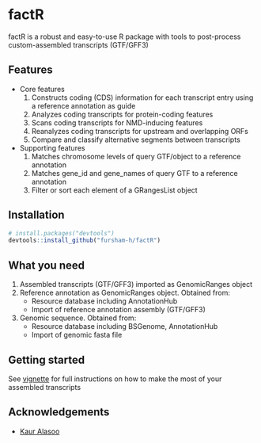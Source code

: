 # factR

factR is a robust and easy-to-use R package with tools to post-process custom-assembled transcripts (GTF/GFF3)

## Features
* Core features 
  1. Constructs coding (CDS) information for each transcript entry using a reference annotation as guide
  2. Analyzes coding transcripts for protein-coding features
  3. Scans coding transcripts for NMD-inducing features
  4. Reanalyzes coding transcripts for upstream and overlapping ORFs
  5. Compare and classify alternative segments between transcripts
* Supporting features 
  1. Matches chromosome levels of query GTF/object to a reference annotation
  2. Matches gene_id and gene_names of query GTF to a reference annotation
  3. Filter or sort each element of a GRangesList object

## Installation
```r
# install.packages("devtools")
devtools::install_github("fursham-h/factR")
```

## What you need
1. Assembled transcripts (GTF/GFF3) imported as GenomicRanges object
2. Reference annotation as GenomicRanges object. Obtained from:
    * Resource database including AnnotationHub
    * Import of reference annotation assembly (GTF/GFF3)
3. Genomic sequence. Obtained from:
    * Resource database including BSGenome, AnnotationHub
    * Import of genomic fasta file

## Getting started
See [vignette](https://htmlpreview.github.io/?https://github.com/fursham-h/factR/blob/master/vignettes/factR.html) for full instructions on how to make the most of your assembled transcripts

## Acknowledgements
* [Kaur Alasoo](https://github.com/kauralasoo)
